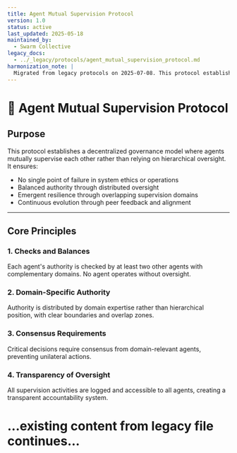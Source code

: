 ```yaml
---
title: Agent Mutual Supervision Protocol
version: 1.0
status: active
last_updated: 2025-05-18
maintained_by:
  - Swarm Collective
legacy_docs:
  - ../_legacy/protocols/agent_mutual_supervision_protocol.md
harmonization_note: |
  Migrated from legacy protocols on 2025-07-08. This protocol establishes a decentralized governance model for agent oversight and resilience. See `legacy_docs` for original version.
---
```


# 🔄 Agent Mutual Supervision Protocol

## Purpose

This protocol establishes a decentralized governance model where agents mutually supervise each other rather than relying on hierarchical oversight. It ensures:

- No single point of failure in system ethics or operations
- Balanced authority through distributed oversight
- Emergent resilience through overlapping supervision domains
- Continuous evolution through peer feedback and alignment

---

## Core Principles

### 1. Checks and Balances

Each agent's authority is checked by at least two other agents with complementary domains. No agent operates without oversight.

### 2. Domain-Specific Authority

Authority is distributed by domain expertise rather than hierarchical position, with clear boundaries and overlap zones.

### 3. Consensus Requirements

Critical decisions require consensus from domain-relevant agents, preventing unilateral actions.

### 4. Transparency of Oversight

All supervision activities are logged and accessible to all agents, creating a transparent accountability system.

# ...existing content from legacy file continues...
